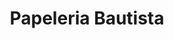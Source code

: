 ---
title: "Papeleria Bautista"
url: /santo-domingo-oeste/papeleria-bautista/
shop: Schreibwaren
---